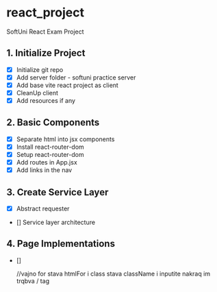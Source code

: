 # react_project
SoftUni React Exam Project


## 1. Initialize Project
- [x] Initialize git repo
- [x] Add server folder - softuni practice server
- [x] Add base vite react project as client
- [x] CleanUp client
- [x] Add resources if any

## 2. Basic Components
- [x] Separate html into jsx components 
- [x] Install react-router-dom
- [x] Setup react-router-dom
- [x] Add routes in App.jsx
- [x] Add links in the nav

## 3. Create Service Layer
- [x] Abstract requester
- [] Service layer architecture


## 4. Page Implementations
- []











    //vajno for stava htmlFor i class stava className i inputite nakraq im trqbva / tag